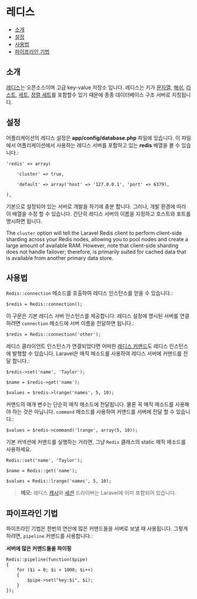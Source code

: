 # 레디스

- [소개](#introduction)
- [설정](#configuration)
- [사용법](#usage)
- [파이프라인 기법](#pipelining)

<a name="introduction"></a>
## 소개

[레디스](http://redis.io)는 오픈소스이며 고급 key-value 저장소 입니다. 레디스는 키가 [문자열](http://redis.io/topics/data-types#strings), [해쉬](http://redis.io/topics/data-types#hashes), [리스트](http://redis.io/topics/data-types#lists), [세트](http://redis.io/topics/data-types#sets), [정렬 세트](http://redis.io/topics/data-types#sorted-sets)를 포함할수 있기 때문에 종종 데이터베이스 구조 서버로 지칭됩니다.

<a name="configuration"></a>
## 설정

어플리케이션의 레디스 설정은 **app/config/database.php** 파일에 있습니다. 이 파일에서 어플리케이션에서 사용하는 레디스 서버를 포함하고 있는 **redis** 배열을 볼 수 있습니다.:

    'redis' => array(

		'cluster' => true,
  
  		'default' => array('host' => '127.0.0.1', 'port' => 6379),
  
  	),

기본으로 설정되어 있는 서버로 개발을 하기에 충분 합니다. 그러나, 개발 환경에 따라 이 배열을 수정 할 수 있습니다. 간단히 레디스 서버의 이름을 지정하고 호스트와 포트를 명시하면 됩니다.

The `cluster` option will tell the Laravel Redis client to perform client-side sharding across your Redis nodes, allowing you to pool nodes and create a large amount of available RAM. However, note that client-side sharding does not handle failover; therefore, is primarily suited for cached data that is available from another primary data store.

<a name="usage"></a>
## 사용법

`Redis::connection` 메소드를 호출하여 레디스 인스턴스를 얻을 수 있습니다.:

	$redis = Redis::connection();

이 구문은 기본 레디스 서버 인스턴스를 제공합니다. 레디스 설정에 명시된 서버를 연결하려면 `connection` 메소드에 서버 이름을 전달하면 됩니다.:

	$redis = Redis::connection('other');

레디스 클라이언트 인스턴스가 연결되었다면 어떠한 [레디스 커맨드](http://redis.io/commands)도 레디스 인스턴스에 발행할 수 있습니다. Laravel은 매직 메소드를 사용하여 레디스 서버에 커맨드를 전달 합니다.:

	$redis->set('name', 'Taylor');

	$name = $redis->get('name');

	$values = $redis->lrange('names', 5, 10);

커맨드의 매개 변수는 단순히 매직 메소드에 전달됩니다. 물론 꼭 매직 메소드를 사용해야 하는 것은 아닙니다. `command` 메소드를 사용하여 커맨드를 서버에 전달 할 수 있습니다.:

	$values = $redis->command('lrange', array(5, 10));

기본 커넥션에 커맨드를 실행하는 거라면, 그냥 `Redis` 클래스의 static 매직 메소드를 사용하세요.

	Redis::set('name', 'Taylor');

	$name = Redis::get('name');

	$values = Redis::lrange('names', 5, 10);

> **메모:** 레디스 [캐시](/docs/cache)와 [세션](/docs/session) 드라이버는 Laravel에 이미 포함되어 있습니다.

<a name="pipelining"></a>
## 파이프라인 기법

파이프라인 기법은 한번의 연산에 많은 커맨드들을 서버로 보낼 때 사용됩니다. 그렇게 하려면, `pipeline` 커맨드를 사용합니다.:

**서버에 많은 커맨드들을 파이핑**

	Redis::pipeline(function($pipe)
	{
		for ($i = 0; $i < 1000; $i++)
		{
			$pipe->set("key:$i", $i);
		}
	});